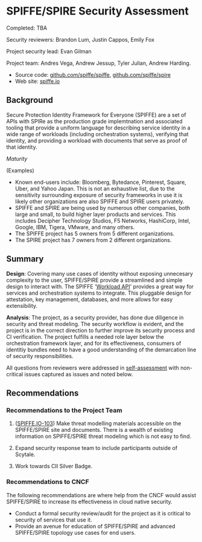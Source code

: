 # SPIFFE/SPIRE Security Assessment

Completed: TBA

Security reviewers: Brandon Lum, Justin Cappos, Emily Fox

Project security lead: Evan Gilman

Project team: Andres Vega, Andrew Jessup, Tyler Julian, Andrew Harding.

* Source code: [github.com/spiffe/spiffe](https://github.com/spiffe/spiffe), [github.com/spiffe/spire](https://github.com/spiffe/spire)
* Web site: [spiffe.io](https://spiffe.io/)


## Background

Secure Protection Identity Framework for Everyone (SPIFFE) are a set of APIs with SPIRe as the production grade implemtnation and associated tooling that provide a uniform language for describing service identity in a wide range of workloads (including orchestration systems), verifying that identity, and providing a workload with documents that serve as proof of that identity. 

_Maturity_

(Examples)
- Known end-users include: Bloomberg, Bytedance, Pinterest, Square, Uber, and Yahoo Japan. This is not an exhaustive list, due to the sensitivity surrounding exposure of security frameworks in use it is likely other organizations are also SPIFFE and SPIRE users privately.
- SPIFFE and SPIRE are being used by numerous other companies, both large and small, to build higher layer products and services. This includes Decipher Technology Studios, F5 Networks, HashiCorp, Intel, Google, IBM, Tigera, VMware, and many others.
- The SPIFFE project has 5 owners from 5 different organizations. 
- The SPIRE project has 7 owners from 2 different organizations.


## Summary

**Design**: Covering many use cases of identity without exposing unnecesary complexity to the user, SPIFFE/SPIRE provide a streamlined and simple design to interact with. The SPIFFE '[Workload API](https://spiffe.io/spiffe/concepts/#spiffe-workload-api)' provides a great way for services and orchestration systems to integrate. This pluggable design for attestation, key management, databases, and more allows for easy extensibility.

**Analysis**: The project, as a security provider, has done due diligence in security and threat modeling. The security workflow is evident, and the project is in the correct direction to further improve its security process and CI verification. 
The project fulfills a needed role layer below the orchestration framework layer, and for its effectiveness, consumers of identitiy bundles need to have a good understanding of the demarcation line of security responsibilities.

All questions from reviewers were addressed in [self-assessment](self-assessment.md)
with non-critical issues captured as issues and noted below.

## Recommendations

### Recommendations to the Project Team

1. ([SPIFFE.IO-103](https://github.com/spiffe/spiffe.io/issues/103)) Make threat modelling materials accessible on the SPIFFE/SPIRE site and documents. There is a wealth of existing information on SPIFFE/SPIRE threat modeling which is not easy to find. 

2. Expand security response team to include participants outside of Scytale.

3. Work towards CII Silver Badge.

### Recommendations to CNCF

The following recommendations are where help from the CNCF would assist SPIFFE/SPIRE to
increase its effectiveness in cloud native security.

* Conduct a formal security review/audit for the project as it is critical to security of services that use it.
* Provide an avenue for education of SPIFFE/SPIRE and advanced SPIFFE/SPIRE topology use cases for end users.
